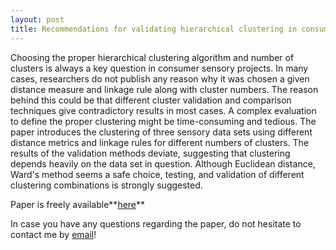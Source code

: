 ```yaml
---
layout: post
title: Recommendations for validating hierarchical clustering in consumer sensory projects
---
```


Choosing the proper hierarchical clustering algorithm and number of clusters is always a key question 
in consumer sensory projects. In many cases, researchers do not publish any reason why it was chosen 
a given distance measure and linkage rule along with cluster numbers. The reason behind this could be that 
different cluster validation and comparison techniques give contradictory results in most cases. 
A complex evaluation to define the proper clustering might be time-consuming and tedious. The paper introduces 
the clustering of three sensory data sets using different distance metrics and linkage rules 
for different numbers of clusters. The results of the validation methods deviate, suggesting that 
clustering depends heavily on the data set in question. Although Euclidean distance, Ward's method seems a safe choice, 
testing, and validation of different clustering combinations is strongly suggested.

Paper is freely available**[here](https://www.sciencedirect.com/science/article/pii/S2665927123000904)**

In case you have any questions regarding the paper, do not hesitate to contact me by [email](mailto:gereattilaphd@gmail.com)!